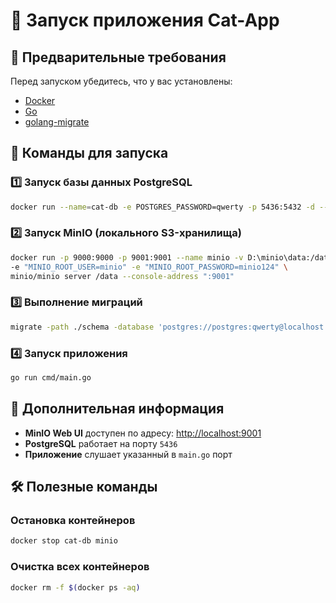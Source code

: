 # 🚀 Запуск приложения **Cat-App**

## 📌 Предварительные требования
Перед запуском убедитесь, что у вас установлены:
- [Docker](https://www.docker.com/)
- [Go](https://go.dev/)
- [golang-migrate](https://github.com/golang-migrate/migrate)

## 🔧 Команды для запуска

### 1️⃣ Запуск базы данных PostgreSQL
```sh
docker run --name=cat-db -e POSTGRES_PASSWORD=qwerty -p 5436:5432 -d --rm postgres
```

### 2️⃣ Запуск MinIO (локального S3-хранилища)
```sh
docker run -p 9000:9000 -p 9001:9001 --name minio -v D:\minio\data:/data \
-e "MINIO_ROOT_USER=minio" -e "MINIO_ROOT_PASSWORD=minio124" \
minio/minio server /data --console-address ":9001"
```

### 3️⃣ Выполнение миграций
```sh
migrate -path ./schema -database 'postgres://postgres:qwerty@localhost:5436/postgres?sslmode=disable' up
```

### 4️⃣ Запуск приложения
```sh
go run cmd/main.go
```

## 🎯 Дополнительная информация
- **MinIO Web UI** доступен по адресу: [http://localhost:9001](http://localhost:9001)
- **PostgreSQL** работает на порту `5436`
- **Приложение** слушает указанный в `main.go` порт

## 🛠 Полезные команды
### Остановка контейнеров
```sh
docker stop cat-db minio
```

### Очистка всех контейнеров
```sh
docker rm -f $(docker ps -aq)
```


